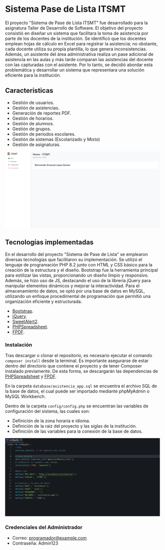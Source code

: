 # Sistema Pase de Lista ITSMT
El proyecto "Sistema de Pase de Lista ITSMT" fue desarrollado para la asignatura Taller de Desarrollo de Software. El objetivo del proyecto consistió en diseñar un sistema que facilitara la toma de asistencia por parte de los docentes de la institución. Se identificó que los docentes emplean hojas de cálculo en Excel para registrar la asistencia; no obstante, cada docente utiliza su propia plantilla, lo que genera inconsistencias. Además, un asistente del área administrativa realiza un pase adicional de asistencia en las aulas y más tarde comparan las asistencias del docente con las capturadas con el asistente. Por lo tanto, se decidió abordar esta problemática y desarrollar un sistema que representara una solución eficiente para la institución.

## Caracteristicas
- Gestión de usuarios.
- Gestión de asistencias.
- Generación de reportes PDF.
- Gestión de horarios.
- Gestión de alumnos.
- Gestión de grupos.
- Gestión de periodos escolares.
- Gestión de sistemas (Escolarizado y Mixto)
- Gestión de asignaturas.

![System Home](https://github.com/HLBrandon/asistencia/blob/7a8cf6d865ce0f8a57c97fc40cc96174e730490f/screenshots/screen_1.png)

## Tecnologías implementadas
En el desarrollo del proyecto "Sistema de Pase de Lista" se emplearon diversas tecnologías que facilitaron su implementación. Se utilizó el lenguaje de programación PHP 8.2 junto con HTML y CSS básico para la creación de la estructura y el diseño. Bootstrap fue la herramienta principal para estilizar las vistas, proporcionando un diseño limpio y responsivo. Además, se hizo uso de JS, destacando el uso de la librería jQuery para manipular elementos dinámicos y mejorar la interactividad. Para el almacenamiento de datos, se optó por una base de datos en MySQL, utilizando un enfoque procedimental de programación que permitió una organización eficiente y estructurada.

- [Bootstrap](https://getbootstrap.com/ "Bootstrap").
- [jQuery](https://jquery.com/ "jQuery").
- [SweetAlert2](https://sweetalert2.github.io/ "SweetAlert2").
- [PHPSpreadsheet](https://phpspreadsheet.readthedocs.io/en/latest/ "PHPSpreadsheet").
- [FPDF](https://www.fpdf.org/ "FPDF").

### Instalación
Tras descargar o clonar el repositorio, es necesario ejecutar el comando `composer install` desde la terminal. Es importante asegurarse de estar dentro del directorio que contiene el proyecto y de tener Composer instalado previamente. De esta forma, se descargarán las dependencias de [PHPSpreadsheet](https://phpspreadsheet.readthedocs.io/en/latest/ "PHPSpreadsheet") y [FPDF](https://www.fpdf.org/ "FPDF").

En la carpeta `database/asistencia_app.sql` se encuentra el archivo SQL de la base de datos, el cual puede ser importado mediante phpMyAdmin o MySQL Workbench.

Dentro de la carpeta `config/config.php` se encuentran las variables de configuración del sistema, las cuales son:

- Definición de la zona horaria e idioma.
- Definición de la raiz del proyecto y las siglas de la institución.
- Definición de las variables para la conexión de la base de datos.

![Configure File](https://github.com/HLBrandon/asistencia/blob/5cdc2c69cc8400cc0f59e34b995f3af4da26a11d/screenshots/screen_2.png)

### Credenciales del Administrador
- Correo: programador@example.com
- Contraseña: Admin123